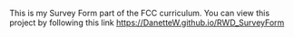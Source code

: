 This is my Survey Form part of the FCC curriculum. 
You can view this project by following this link https://DanetteW.github.io/RWD_SurveyForm
